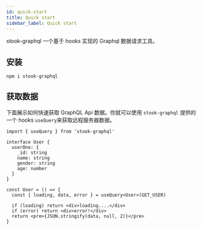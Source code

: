 ```yaml
---
id: quick-start
title: Quick start
sidebar_label: Quick start
---
```


stook-graphql 一个基于 hooks 实现的 Graphql 数据请求工具。

## 安装

```bash
npm i stook-graphql
```

## 获取数据

下面展示如何快速获取 GraphQL Api 数据。你就可以使用 `stook-graphql` 提供的一个 hooks `useQuery`来获取远程服务器数据。

```tsx
import { useQuery } from 'stook-graphql'

interface User {
  userOne: {
    _id: string
    name: string
    gender: string
    age: number
  }
}

const User = () => {
  const { loading, data, error } = useQuery<User>(GET_USER)

  if (loading) return <div>loading....</div>
  if (error) return <div>error!</div>
  return <pre>{JSON.stringify(data, null, 2)}</pre>
}
```
